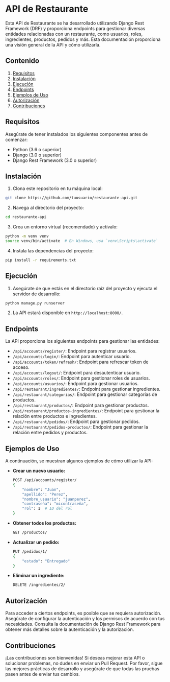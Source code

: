 # API de Restaurante

Esta API de Restaurante se ha desarrollado utilizando Django Rest Framework (DRF) y proporciona endpoints para gestionar diversas entidades relacionadas con un restaurante, como usuarios, roles, ingredientes, productos, pedidos y más. Esta documentación proporciona una visión general de la API y cómo utilizarla.

## Contenido

1. [Requisitos](#requisitos)
2. [Instalación](#instalación)
3. [Ejecución](#ejecución)
4. [Endpoints](#endpoints)
5. [Ejemplos de Uso](#ejemplos-de-uso)
6. [Autorización](#autorización)
7. [Contribuciones](#contribuciones)

## Requisitos

Asegúrate de tener instalados los siguientes componentes antes de comenzar:

- Python (3.6 o superior)
- Django (3.0 o superior)
- Django Rest Framework (3.0 o superior)

## Instalación

1. Clona este repositorio en tu máquina local:

```bash
git clone https://github.com/tuusuario/restaurante-api.git
```

2. Navega al directorio del proyecto:

```bash
cd restaurante-api
```

3. Crea un entorno virtual (recomendado) y actívalo:

```bash
python -m venv venv
source venv/bin/activate  # En Windows, usa `venv\Scripts\activate`
```

4. Instala las dependencias del proyecto:

```bash
pip install -r requirements.txt
```

## Ejecución

1. Asegúrate de que estás en el directorio raíz del proyecto y ejecuta el servidor de desarrollo:

```bash
python manage.py runserver
```

2. La API estará disponible en `http://localhost:8000/`.

## Endpoints

La API proporciona los siguientes endpoints para gestionar las entidades:

- `/api/accounts/register/`: Endpoint para registrar usuarios.
- `/api/accounts/login/`: Endpoint para autenticar usuario.
- `/api/accounts/token/refresh/`: Endpoint para refrescar token de acceso.
- `/api/accounts/logout/`: Endpoint para desautenticar usuario.
- `/api/accounts/roles/`: Endpoint para gestionar roles de usuarios.
- `/api/accounts/usuarios/`: Endpoint para gestionar usuarios.
- `/api/restaurant/ingredientes/`: Endpoint para gestionar ingredientes.
- `/api/restaurant/categorias/`: Endpoint para gestionar categorías de productos.
- `/api/restaurant/productos/`: Endpoint para gestionar productos.
- `/api/restaurant/productos-ingredientes/`: Endpoint para gestionar la relación entre productos e ingredientes.
- `/api/restaurant/pedidos/`: Endpoint para gestionar pedidos.
- `/api/restaurant/pedidos-productos/`: Endpoint para gestionar la relación entre pedidos y productos.

## Ejemplos de Uso

A continuación, se muestran algunos ejemplos de cómo utilizar la API:

- **Crear un nuevo usuario:**

  ```bash
  POST /api/accounts/register/
  {
      "nombre": "Juan",
      "apellido": "Perez",
      "nombre_usuario": "juanperez",
      "contraseña": "micontraseña",
      "rol": 1  # ID del rol
  }
  ```

- **Obtener todos los productos:**

  ```bash
  GET /productos/
  ```

- **Actualizar un pedido:**

  ```bash
  PUT /pedidos/1/
  {
      "estado": "Entregado"
  }
  ```

- **Eliminar un ingrediente:**

  ```bash
  DELETE /ingredientes/2/
  ```

## Autorización

Para acceder a ciertos endpoints, es posible que se requiera autorización. Asegúrate de configurar la autenticación y los permisos de acuerdo con tus necesidades. Consulta la documentación de Django Rest Framework para obtener más detalles sobre la autenticación y la autorización.

## Contribuciones

¡Las contribuciones son bienvenidas! Si deseas mejorar esta API o solucionar problemas, no dudes en enviar un Pull Request. Por favor, sigue las mejores prácticas de desarrollo y asegúrate de que todas las pruebas pasen antes de enviar tus cambios.